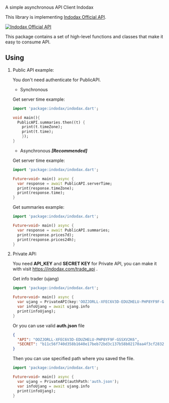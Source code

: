 A simple asynchronous API Client Indodax

This library is implementing [Indodax Official API](https://github.com/btcid/indodax-official-api-docs).

[![Indodax Official API](https://indodax.com/homepage-assets/favicon.ico)](https://github.com/btcid/indodax-official-api-docs)

This package contains a set of high-level functions and classes that make it
easy to consume API.

## Using
1. Public API example:

    You don't need authenticate for PublicAPI.
    * Synchronous
    
    Get server time example:
    ```dart
    import 'package:indodax/indodax.dart';

    void main(){
      PublicAPI.summaries.then((t) {
        print(t.timeZone);
        print(t.time);
        });
    }
    ```
    * Asynchronous ***[Recommended]***

    Get server time example:
    ```dart
    import 'package:indodax/indodax.dart';

    Future<void> main() async {
      var response = await PublicAPI.serverTime;
      print(response.timeZone);
      print(response.time);
    }
    ```
    Get summaries example:
    ```dart
    import 'package:indodax/indodax.dart';

    Future<void> main() async {
      var response = await PublicAPI.summaries;
      print(response.prices7d);
      print(response.prices24h);
    }
    ```
2. Private API:

    You need **API_KEY** and **SECRET KEY** for Private API, you can make it with visit https://indodax.com/trade_api .

    Get info trader (ujang)
    ```dart
    import 'package:indodax/indodax.dart';

    Future<void> main() async {
      var ujang = PrivateAPI(key:'OOZJORLL-XFEC6V3D-EDUZHELU-PHP8YF9F-GSSXV2K6',secret:'b11c56f740d358b1640e17beb72bd3c137b58b02170aa4f3cf28327c3f87fb73cc4e6b3085b7f7fb');
      var infoUjang = await ujang.info
      print(infoUjang);
    }
    ```
    Or you can use valid **auth.json** file

    ```json
    {
      "API": "OOZJORLL-XFEC6V3D-EDUZHELU-PHP8YF9F-GSSXV2K6",
      "SECRET": "b11c56f740d358b1640e17beb72bd3c137b58b02170aa4f3cf28327c3f87fb73cc4e6b3085b7f7fb"
    }
    ```
    Then you can use specified path where you saved the file.
    ```dart
    import 'package:indodax/indodax.dart';

    Future<void> main() async {
      var ujang = PrivateAPI(authPath:'auth.json');
      var infoUjang = await ujang.info
      print(infoUjang);
    }
    ```
